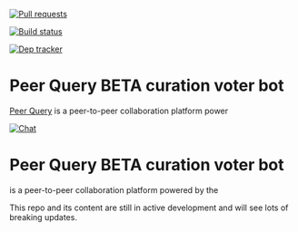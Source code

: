 [![Pull requests](https://img.shields.io/badge/PRs-Welcome-brightgreen.svg)](https://github.com/peerquery/bot/pulls)[![Build status](https://travis-ci.org/peerquery/bot.svg?branch=master)](https://travis-ci.org/peerquery/bot)[![Dep tracker](https://david-dm.org/peerquery/bot.svg)](https://david-dm.org/peerquery/bot)# Peer Query BETA curation voter bot

[Peer Query](https://www.peerquery.com) is a peer-to-peer collaboration platform power[![Chat](https://img.shields.io/badge/Chat-Discord-ff69b4.svg)](https://discord.gg/rz9GwAa)# Peer Query BETA curation voter bot is a peer-to-peer collaboration platform powered by theThis repo and its content are still in active development and will see lots of breaking updates.
